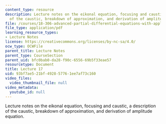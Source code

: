 ```yaml
---
content_type: resource
description: Lecture notes on the eikonal equation, focusing and caustic, a description
  of the caustic, breakdown of approximation, and derivation of amplitude equation.
file: /courses/18-306-advanced-partial-differential-equations-with-applications-fall-2009/93bf7ae521bf492857761ee7af73c160_MIT18_306f09_lec17.pdf
file_type: application/pdf
learning_resource_types:
- Lecture Notes
license: https://creativecommons.org/licenses/by-nc-sa/4.0/
ocw_type: OCWFile
parent_title: Lecture Notes
parent_type: CourseSection
parent_uid: bfc0bab0-da28-f90c-6556-69b5f33eae57
resourcetype: Document
title: Lecture 17
uid: 93bf7ae5-21bf-4928-5776-1ee7af73c160
video_files:
  video_thumbnail_file: null
video_metadata:
  youtube_id: null
---
```

Lecture notes on the eikonal equation, focusing and caustic, a description of the caustic, breakdown of approximation, and derivation of amplitude equation.